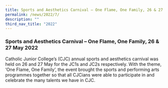 ```yaml
---
title: Sports and Aesthetics Carnival – One Flame, One Family, 26 & 27 May 2022
permalink: /news/2022/7/
description: ""
third_nav_title: "2022"
---
```

### **Sports and Aesthetics Carnival – One Flame, One Family, 26 & 27 May 2022**
Catholic Junior College’s (CJC) annual sports and aesthetics carnival was held on 26 and 27 May for the JC1s and JC2s respectively. With the theme, ‘One Flame, One Family’, the event brought the sports and performing arts programmes together so that all CJCians were able to participate in and celebrate the many talents we have in CJC.